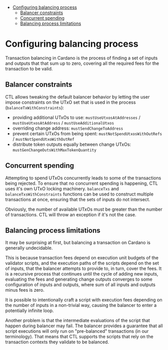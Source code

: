 <!-- START doctoc generated TOC please keep comment here to allow auto update -->
<!-- DON'T EDIT THIS SECTION, INSTEAD RE-RUN doctoc TO UPDATE -->

- [Configuring balancing process](#configuring-balancing-process)
  - [Balancer constraints](#balancer-constraints)
  - [Concurrent spending](#concurrent-spending)
  - [Balancing process limitations](#balancing-process-limitations)

<!-- END doctoc generated TOC please keep comment here to allow auto update -->

# Configuring balancing process

Transaction balancing in Cardano is the process of finding a set of inputs and outputs that that sum up to zero, covering all the required fees for the transaction to be valid.

## Balancer constraints

CTL allows tweaking the default balancer behavior by letting the user impose constraints on the UTxO set that is used in the process (`balanceTxWithConstraints`):

- providing additional UTxOs to use: `mustUseUtxosAtAddresses` / `mustUseUtxosAtAddress` / `mustUseAdditionalUtxos`
- overriding change address: `mustSendChangeToAddress`
- prevent certain UTxOs from being spent: `mustNotSpendUtxosWithOutRefs` / `mustNotSpendUtxoWithOutRef`
- distribute token outputs equally between change UTxOs: `mustGenChangeOutsWithMaxTokenQuantity`

## Concurrent spending

Attempting to spend UTxOs concurrently leads to some of the transactions being rejected. To ensure that no concurrent spending is happening, CTL uses it's own UTxO locking machinery. `balanceTxs` and `balanceTxsWithConstraints` functions can be used to construct multiple transactions at once, ensuring that the sets of inputs do not intersect.

Obviously, the number of available UTxOs must be greater than the number of transactions. CTL will throw an exception if it's not the case.

## Balancing process limitations

It may be surprising at first, but balancing a transaction on Cardano is generally undecidable.

This is because transaction fees depend on execution unit budgets of the validator scripts, and the execution paths of the scripts depend on the set of inputs, that the balancer attempts to provide to, in turn, cover the fees. It is a recursive process that continues until the cycle of adding new inputs, evaluating the fees and generating change outputs converges to some configuration of inputs and outputs, where sum of all inputs and outputs minus fees is zero.

It is possible to intentionally craft a script with execution fees depending on the number of inputs in a non-trivial way, causing the balancer to enter a potentially infinite loop.

Another problem is that the intermediate evaluations of the script that happen during balancer may fail. The balancer provides a guarantee that all script executions will only run on "pre-balanced" transactions (in our terminology). That means that CTL supports the scripts that rely on the transaction contexts they validate to be balanced.
